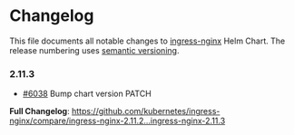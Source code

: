 <!-- SPDX-License-Identifier: Apache-2.0 -->

# Changelog

This file documents all notable changes to [ingress-nginx](https://github.com/kubernetes/ingress-nginx) Helm Chart. The release numbering uses [semantic versioning](http://semver.org).

### 2.11.3

* [#6038](https://github.com/kubernetes/ingress-nginx/pull/6038) Bump chart version PATCH

**Full Changelog**: https://github.com/kubernetes/ingress-nginx/compare/ingress-nginx-2.11.2...ingress-nginx-2.11.3
